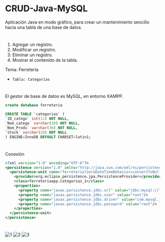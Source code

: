 # CRUD-Java-MySQL

Aplicación Java en modo gráfico, para crear un mantenimiento sencillo hacia una tabla de una base de datos.

#

1.  Agregar un registro.
2.  Modificar un registro.
3.  Eliminar un registro.
4.  Mostrar el contenido de la tabla.

Tema: Ferretería
-     Tabla: Categorías
#

El gestor de base de datos es MySQL, en entorno XAMPP.
``` sql 
create database ferreteria

CREATE TABLE `categorias` (
`ID_catego` int(11) NOT NULL,
`Nom_catego` varchar(20) NOT NULL,
`Nom_Produ` varchar(30) NOT NULL,
`Stock` varchar(20) NOT NULL
) ENGINE=InnoDB DEFAULT CHARSET=latin1;

```

#
Conexión 
```xml
<?xml version="1.0" encoding="UTF-8"?>
<persistence version="1.0" xmlns="http://java.sun.com/xml/ns/persistence" xmlns:xsi="http://www.w3.org/2001/XMLSchema-instance" xsi:schemaLocation="http://java.sun.com/xml/ns/persistence http://java.sun.com/xml/ns/persistence/persistence_1_0.xsd">
  <persistence-unit name="ferreteria?zeroDateTimeBehavior=convertToNullPU" transaction-type="RESOURCE_LOCAL">
    <provider>org.eclipse.persistence.jpa.PersistenceProvider</provider>
    <class>ferreteriaapp.Categorias_1</class>
    <properties>
      <property name="javax.persistence.jdbc.url" value="jdbc:mysql://localhost:3306/ferreteria?zeroDateTimeBehavior=convertToNull"/>
      <property name="javax.persistence.jdbc.user" value="root"/>
      <property name="javax.persistence.jdbc.driver" value="com.mysql.jdbc.Driver"/>
      <property name="javax.persistence.jdbc.password" value="root"/>
    </properties>
  </persistence-unit>
</persistence>

```

#

![1](https://user-images.githubusercontent.com/25255847/27245139-166f3c6a-52a7-11e7-819d-700ca44ed323.png)
![2](https://user-images.githubusercontent.com/25255847/27245136-15ee8390-52a7-11e7-8e4c-762b467859f5.png)
![3](https://user-images.githubusercontent.com/25255847/27245138-165436e0-52a7-11e7-8ea8-8141161c8539.png)

